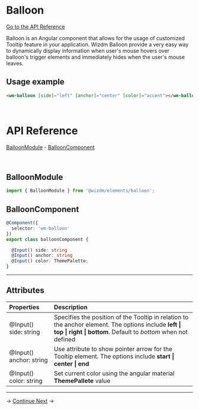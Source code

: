 

# Balloon

[Go to the API Reference](#api-reference)

Balloon is an Angular component that allows for the usage of customized Tooltip feature in your application. Wizdm Balloon provide a very easy way to dynamically display information when user's mouse hovers over balloon's trigger elements  and immediately hides when the user's mouse leaves.


## Usage example
```html
<wm-balloon [side]="left" [anchor]="center" [color]="accent"></wm-balloon>

```

  
&nbsp;  


# API Reference

[BalloonModule](#balloonmodule) - [BalloonComponent](#ballooncomponent) 

&nbsp;  

## BalloonModule 

```typescript
import { BalloonModule } from '@wizdm/elements/balloon';
```

## BalloonComponent

```typescript
@Component({
  selector: 'wm-balloon'
})
export class balloonComponent {

  @Input() side: string
  @Input() anchor: string
  @Input() color: ThemePalette;
}
```
---


## Attributes

| **Properties**          | **Description**                                                                                                                                                       |
| :---------------------- | :-------------------------------------------------------------------------------------------------------------------------------------------------------------------- |
| @Input() side: string   | Specifies the position of the Tooltip in relation to the anchor element. The options include **left \| top \| right \| bottom**. Default to *bottom* when not defined |
| @Input() anchor: string | Use attribute to show pointer arrow for the Tooltip element. The options include **start \| center \| end**                                                                                                                          |
| @Input() color: string  | Set current color using the angular material **ThemePallete** value                                                                                                   |

---
->
[Continue Next](docs/toc?go=next) 
->
